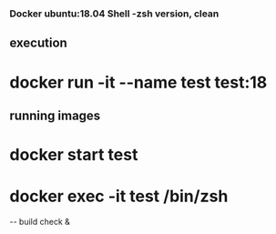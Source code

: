 ### Docker ubuntu:18.04 Shell -zsh version, clean

## execution
# docker run -it --name test test:18

## running images
# docker start test
# docker exec -it test /bin/zsh


-- build check & 
